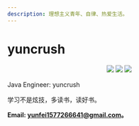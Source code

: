 ```yaml
---
description: 理想主义青年、自律、热爱生活。
---
```


# yuncrush
<p align="center">
  <a><img src="https://img.shields.io/badge/language-java-orange.svg"></a>
  <a><img src="https://img.shields.io/badge/build-gitbook-black.svg"></a>
  <a><img src="https://img.shields.io/badge/wechat-@y66641-blue.svg?colorA=abcdef"></a>
 </p>

Java Engineer: yuncrush　

学习不是炫技，多读书，读好书。







**Email: yunfei1577266641@gmail.com。**
